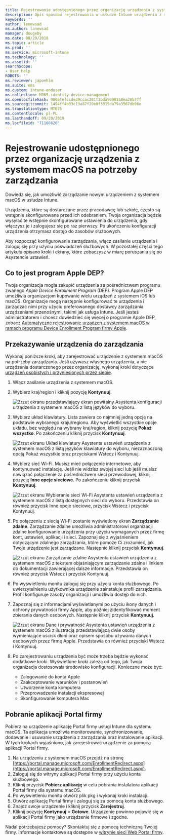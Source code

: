 ```yaml
---
title: Rejestrowanie udostępnionego przez organizację urządzenia z systemem macOS na potrzeby zarządzania | Microsoft Docs
description: Opis sposobu rejestrowania w usłudze Intune urządzenia z systemem macOS, które zostało zakupione i udostępnione przez Twoją organizację.
keywords: ''
author: lenewsad
ms.author: lanewsad
manager: dougeby
ms.date: 08/29/2018
ms.topic: article
ms.prod: ''
ms.service: microsoft-intune
ms.technology: ''
ms.assetid: ''
searchScope:
- User help
ROBOTS: ''
ms.reviewer: japoehlm
ms.suite: ems
ms.custom: intune-enduser
ms.collection: M365-identity-device-management
ms.openlocfilehash: 9066fefccde39ccac281f3bda9008168ea28b77f
ms.sourcegitcommit: 1494ff4b33c13a87f20e0f3315da79a3567db96e
ms.translationtype: MTE75
ms.contentlocale: pl-PL
ms.lasthandoff: 09/20/2019
ms.locfileid: "71166620"
---
```

# <a name="enroll-your-organization-provided-macos-device-in-management"></a>Rejestrowanie udostępnionego przez organizację urządzenia z systemem macOS na potrzeby zarządzania

Dowiedz się, jak umożliwić zarządzanie nowym urządzeniem z systemem macOS w usłudze Intune.  

Urządzenia, które są dostarczane przez pracodawcę lub szkołę, często są wstępnie skonfigurowane przed ich odebraniem. Twoja organizacja będzie wysyłać te wstępnie skonfigurowane ustawienia do urządzenia, gdy włączysz je i zalogujesz się po raz pierwszy. Po ukończeniu konfiguracji urządzenia otrzymasz dostęp do zasobów służbowych.

Aby rozpocząć konfigurowanie zarządzania, włącz zasilanie urządzenia i zaloguj się przy użyciu poświadczeń służbowych. W pozostałej części tego artykułu opisano kroki i ekrany, które zobaczysz w miarę poruszania się po Asystencie ustawień.

## <a name="what-is-apple-dep"></a>Co to jest program Apple DEP?

Twoja organizacja mogła zakupić urządzenia za pośrednictwem programu zwanego *Apple Device Enrollment Program* (DEP). Program Apple DEP umożliwia organizacjom kupowanie wielu urządzeń z systemem iOS lub macOS. Organizacje mogą następnie konfigurować te urządzenia i zarządzać nimi przy użyciu preferowanego dostawcy zarządzania urządzeniami przenośnymi, takimi jak usługa Intune. Jeśli jesteś administratorem i chcesz dowiedzieć się więcej o programie Apple DEP, zobacz [Automatyczne rejestrowanie urządzeń z systemem macOS w ramach programu Device Enrollment Program firmy Apple](https://docs.microsoft.com/intune/device-enrollment-program-enroll-macos.md).  

## <a name="get-your-device-managed"></a>Przekazywanie urządzenia do zarządzania

Wykonaj poniższe kroki, aby zarejestrować urządzenie z systemem macOS na potrzeby zarządzania. Jeśli używasz własnego urządzenia, a nie urządzenia dostarczonego przez organizację, wykonaj kroki dotyczące [urządzeń osobistych i przyniesionych przez siebie](enroll-your-device-in-intune-macos-cp.md).  

1. Włącz zasilanie urządzenia z systemem macOS.
2. Wybierz kraj/region i kliknij pozycję **Kontynuuj**.  

   ![Zrzut ekranu przedstawiający ekran powitalny Asystenta konfiguracji urządzenia z systemem macOS z listą języków do wyboru.](./media/macos-dep-welcome-1808.png)
3. Wybierz układ klawiatury. Lista zawiera co najmniej jedną opcję na podstawie wybranego kraju/regionu. Aby wyświetlić wszystkie opcje układu, bez względu na wybrany kraj/region, kliknij pozycję **Pokaż wszystko**. Po zakończeniu kliknij przycisk **Kontynuuj**.  

   ![Zrzut ekranu Układ klawiatury Asystenta ustawień urządzenia z systemem macOS z listą języków klawiatury do wyboru, niezaznaczoną opcją Pokaż wszystkie oraz przyciskami Wstecz i Kontynuuj.](./media/macos-dep-keyboard-1808.png)  
4. Wybierz sieć Wi-Fi. Musisz mieć połączenie internetowe, aby kontynuować instalację. Jeśli nie widzisz swojej sieci lub jeśli musisz nawiązać połączenie za pośrednictwem sieci przewodowej, kliknij pozycję **Inne opcje sieciowe**. Po zakończeniu kliknij przycisk **Kontynuuj**.  

   ![Zrzut ekranu Wybieranie sieci Wi-Fi Asystenta ustawień urządzenia z systemem macOS z listą dostępnych sieci do wyboru. Przedstawia on również przycisk Inne opcje sieciowe, przycisk Wstecz i przycisk Kontynuuj.](./media/macos-dep-wifi-1808.png)  
5. Po połączeniu z siecią Wi-Fi zostanie wyświetlony ekran **Zarządzanie zdalne**. Zarządzanie zdalne umożliwia administratorowi organizacji zdalne konfigurowanie urządzenia przy użyciu wymaganych przez firmę kont, ustawień, aplikacji i sieci. Zapoznaj się z wyjaśnieniem dotyczącym zdalnego zarządzania, które pomoże Ci zrozumieć, jak Twoje urządzenie jest zarządzane. Następnie kliknij przycisk **Kontynuuj**.  

   ![Zrzut ekranu Zarządzanie zdalne Asystenta ustawień urządzenia z systemem macOS z tekstem objaśniającym zarządzanie zdalne i linkiem do dokumentacji zawierającej dalsze informacje. Przedstawia on również przycisk Wstecz i przycisk Kontynuuj.](./media/macos-dep-remote-management-1-1808.png)  
6. Po wyświetleniu monitu zaloguj się przy użyciu konta służbowego. Po uwierzytelnieniu użytkownika urządzenie zainstaluje profil zarządzania. Profil konfiguruje zasoby organizacji i umożliwia dostęp do nich.  
7. Zapoznaj się z informacjami wyświetlanymi po użyciu ikony danych i ochrony prywatności firmy Apple, aby później zidentyfikować moment zbierania danych osobowych. Następnie kliknij przycisk **Kontynuuj**.  

   ![Zrzut ekranu Dane i prywatność Asystenta ustawień urządzenia z systemem macOS z ilustracją przedstawiającą dwie osoby wymieniające uścisk dłoni oraz opisem sposobu używania danych osobowych przez firmę Apple. Przedstawia on również przyciski Wstecz i Kontynuuj.](./media/macos-dep-apple-data-privacy-1808.png)  
8. Po zarejestrowaniu urządzenia być może trzeba będzie wykonać dodatkowe kroki. Wyświetlone kroki zależą od tego, jak Twoja organizacja dostosowała środowisko konfiguracji. Konieczne może być:
    * Zalogowanie do konta Apple
    * Zaakceptowanie warunków i postanowień
    * Utworzenie konta komputera
    * Przeprowadzenie instalacji ekspresowej
    * Skonfigurowanie komputera Mac  

## <a name="get-the-company-portal-app"></a>Pobranie aplikacji Portal firmy

Pobierz na urządzenie aplikację Portal firmy usługi Intune dla systemu macOS. Ta aplikacja umożliwia monitorowanie, synchronizowanie, dodawanie i usuwanie urządzenia z zarządzania oraz instalowanie aplikacji. W tych krokach wyjaśniono, jak zarejestrować urządzenie za pomocą aplikacji Portal firmy.

1. Na urządzeniu z systemem macOS przejdź na stronę [https://portal.manage.microsoft.com/EnrollmentRedirect.aspx](https://portal.manage.microsoft.com/EnrollmentRedirect.aspx).
2. Zaloguj się do witryny aplikacji Portal firmy przy użyciu konta służbowego. 
3. Kliknij przycisk **Pobierz aplikację** w celu pobrania instalatora aplikacji Portal firmy dla systemu macOS.
4. Po wyświetleniu monitu otwórz plik pkg i wykonaj kroki instalacji.
5. Otwórz aplikację Portal firmy i zaloguj się za pomocą konta służbowego.
6. Znajdź swoje urządzenie i kliknij przycisk **Zarejestruj**.
7. Kliknij pozycję **Kontynuuj** > **Gotowe**. Urządzenie powinno pojawić się w aplikacji Portal firmy jako urządzenie firmowe i zgodne.

Nadal potrzebujesz pomocy? Skontaktuj się z pomocą techniczną Twojej firmy. Informacje kontaktowe są dostępne w [witrynie sieci Web Portal firmy](https://go.microsoft.com/fwlink/?linkid=2010980).
